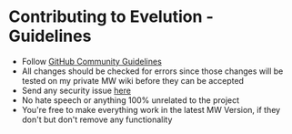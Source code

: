# Contributing to Evelution - Guidelines
- Follow [GitHub Community Guidelines](https://docs.github.com/articles/github-community-guidelines)
- All changes should be checked for errors since those changes will be tested on my private MW wiki before they can be accepted
- Send any security issue [here](https://github.com/AWikia/SkinEvelution/security/advisories/new)
- No hate speech or anything 100% unrelated to the project
- You're free to make everything work in the latest MW Version, if they don't but don't remove any functionality